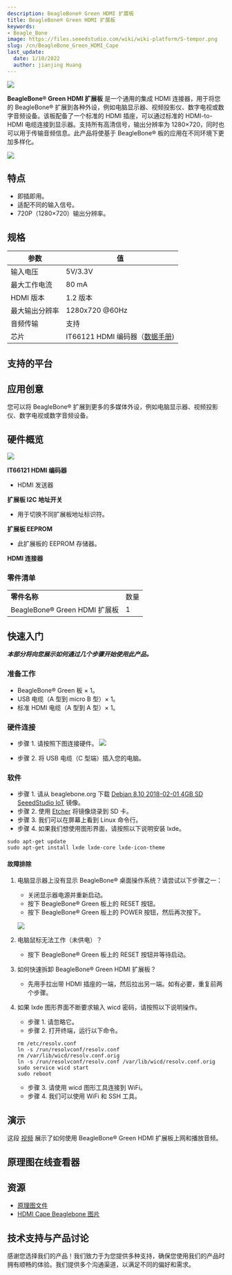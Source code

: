 ```yaml
---
description: BeagleBone® Green HDMI 扩展板
title: BeagleBone® Green HDMI 扩展板
keywords:
- Beagle_Bone
image: https://files.seeedstudio.com/wiki/wiki-platform/S-tempor.png
slug: /cn/BeagleBone_Green_HDMI_Cape
last_update:
  date: 1/10/2022
  author: jianjing Huang
---
```


![](https://files.seeedstudio.com/wiki/BeagleBone_Green_HDMI_Cape/img/BeagleBone_Green_HDMI_Cape.jpg)

**BeagleBone® Green HDMI 扩展板** 是一个通用的集成 HDMI 连接器，用于将您的 BeagleBone® 扩展到各种外设，例如电脑显示器、视频投影仪、数字电视或数字音频设备。该板配备了一个标准的 HDMI 插座，可以通过标准的 HDMI-to-HDMI 电缆连接到显示器。支持所有高清信号，输出分辨率为 1280×720，同时也可以用于传输音频信息。此产品将使基于 BeagleBone® 板的应用在不同环境下更加多样化。

[![](https://files.seeedstudio.com/wiki/common/Get_One_Now_Banner.png)](https://www.seeedstudio.com/depot/BeagleBone-Green-HDMI-Cape-p-2570.html)

特点
--------

- 即插即用。
- 适配不同的输入信号。
- 720P（1280×720）输出分辨率。

规格
-------------

| 参数                     | 值                                                                                                   |
|--------------------------|-----------------------------------------------------------------------------------------------------|
| 输入电压                | 5V/3.3V                                                                                             |
| 最大工作电流            | 80 mA                                                                                               |
| HDMI 版本               | 1.2 版本                                                                                           |
| 最大输出分辨率          | 1280x720 @60Hz                                                                                      |
| 音频传输                | 支持                                                                                                |
| 芯片                    | IT66121 HDMI 编码器（[数据手册](https://files.seeedstudio.com/wiki/BeagleBone_Green_HDMI_Cape/res/IT66121FN_Datasheet_v1.02.pdf)) |

支持的平台
-------------------

应用创意
-----------------

您可以将 BeagleBone® 扩展到更多的多媒体外设，例如电脑显示器、视频投影仪、数字电视或数字音频设备。

硬件概览
-----------------

![](https://files.seeedstudio.com/wiki/BeagleBone_Green_HDMI_Cape/img/BeagleBone_Green_HDMI_Cape_Componentss.jpg)

**IT66121 HDMI 编码器**

- HDMI 发送器

**扩展板 I2C 地址开关**

- 用于切换不同扩展板地址标识符。

**扩展板 EEPROM**

- 此扩展板的 EEPROM 存储器。

**HDMI 连接器**

### 零件清单

|                            |          |
|----------------------------|----------|
| **零件名称**              | 数量     |
| BeagleBone® Green HDMI 扩展板 | 1        |

快速入门
-----------

***本部分将向您展示如何通过几个步骤开始使用此产品。***

### 准备工作

- BeagleBone® Green 板 × 1。
- USB 电缆（A 型到 micro B 型）× 1。
- 标准 HDMI 电缆（A 型到 A 型）× 1。

### 硬件连接

- 步骤 1. 请按照下图连接硬件。
![](https://files.seeedstudio.com/wiki/BeagleBone_Green_HDMI_Cape/img/BeagleBone_Green_HDMI_Cape_Connection_1200_s.jpg)

- 步骤 2. 将 USB 电缆（C 型端）插入您的电脑。

### 软件

- 步骤 1. 请从 beaglebone.org 下载 [Debian 8.10 2018-02-01 4GB SD SeeedStudio IoT](https://debian.beagleboard.org/images/bone-debian-8.10-seeed-iot-armhf-2018-02-01-4gb.img.xz) 镜像。
- 步骤 2. 使用 [Etcher](https://etcher.io/) 将镜像烧录到 SD 卡。
- 步骤 3. 我们可以在屏幕上看到 Linux 命令行。
- 步骤 4. 如果我们想使用图形界面，请按照以下说明安装 lxde。

```
sudo apt-get update 
sudo apt-get install lxde lxde-core lxde-icon-theme
```

#### 故障排除

1. 电脑显示器上没有显示 BeagleBone® 桌面操作系统？请尝试以下步骤之一：

    - 关闭显示器电源并重新启动。
    - 按下 BeagleBone® Green 板上的 RESET 按钮。
    - 按下 BeagleBone® Green 板上的 POWER 按钮，然后再次按下。

    ![](https://files.seeedstudio.com/wiki/BeagleBone_Green_HDMI_Cape/img/Beaglebone-Green_s.jpg)

2. 电脑鼠标无法工作（未供电）？
    - 按下 BeagleBone® Green 板上的 RESET 按钮并等待启动。

3. 如何快速拆卸 BeagleBone® Green HDMI 扩展板？
    - 先用手拉出带 HDMI 插座的一端，然后拉出另一端。如有必要，重复前两个步骤。

4. 如果 lxde 图形界面不断要求输入 wicd 密码，请按照以下说明操作。

    - 步骤 1. 请忽略它。
    - 步骤 2. 打开终端，运行以下命令。

    ```
    rm /etc/resolv.conf
    ln -s /run/resolvconf/resolv.conf
    rm /var/lib/wicd/resolv.conf.orig
    ln -s /run/resolvconf/resolv.conf /var/lib/wicd/resolv.conf.orig
    sudo service wicd start
    sudo reboot
    ```

    - 步骤 3. 请使用 wicd 图形工具连接到 WiFi。
    - 步骤 4. 我们可以使用 WiFi 和 SSH 工具。

演示
----

这段 [视频](https://www.youtube.com/watch?v=-xvbXSd_9TY&feature=youtu.be) 展示了如何使用 BeagleBone® Green HDMI 扩展板上网和播放音频。

## 原理图在线查看器

<div className="altium-ecad-viewer" data-project-src="https://files.seeedstudio.com/wiki/BeagleBone_Green_HDMI_Cape/res/Schematic_Files.zip" style={{borderRadius: '0px 0px 4px 4px', height: 500, borderStyle: 'solid', borderWidth: 1, borderColor: 'rgb(241, 241, 241)', overflow: 'hidden', maxWidth: 1280, maxHeight: 700, boxSizing: 'border-box'}}>
</div>

资源
---------

- [原理图文件](https://files.seeedstudio.com/wiki/BeagleBone_Green_HDMI_Cape/res/Schematic_Files.zip)
- [HDMI Cape Beaglebone 图片](https://drive.google.com/open?id=15wXOtG4pZMifNoldoSvdOX9sBrev733L)

<!-- 此 Markdown 文件来源于 https://www.seeedstudio.com/wiki/BeagleBone_Green_HDMI_Cape -->

## 技术支持与产品讨论

感谢您选择我们的产品！我们致力于为您提供多种支持，确保您使用我们的产品时拥有顺畅的体验。我们提供多个沟通渠道，以满足不同的偏好和需求。

<div class="button_tech_support_container">
<a href="https://forum.seeedstudio.com/" class="button_forum"></a> 
<a href="https://www.seeedstudio.com/contacts" class="button_email"></a>
</div>

<div class="button_tech_support_container">
<a href="https://discord.gg/eWkprNDMU7" class="button_discord"></a> 
<a href="https://github.com/Seeed-Studio/wiki-documents/discussions/69" class="button_discussion"></a>
</div>